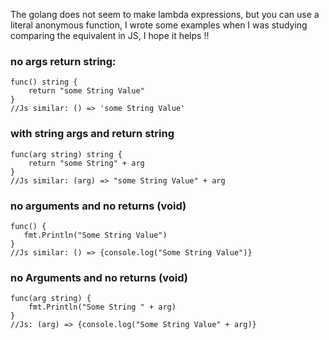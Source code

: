 The golang does not seem to make lambda expressions, but you can use a literal anonymous function, I wrote some examples when I was studying comparing the equivalent in JS, I hope it helps !!

### no args return string:
```golang
func() string {
    return "some String Value"
}
//Js similar: () => 'some String Value'
```
### with string args and return string
```golang
func(arg string) string {
    return "some String" + arg
}
//Js similar: (arg) => "some String Value" + arg
```
### no arguments and no returns (void)
```golang
func() {
   fmt.Println("Some String Value")
} 
//Js similar: () => {console.log("Some String Value")}
```

### no Arguments and no returns (void)
```golang
func(arg string) {
    fmt.Println("Some String " + arg)
}
//Js: (arg) => {console.log("Some String Value" + arg)}
```

